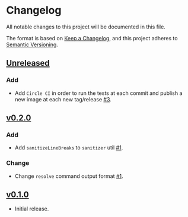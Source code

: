 # Changelog
All notable changes to this project will be documented in this file.

The format is based on [Keep a Changelog](https://keepachangelog.com/en/1.0.0/),
and this project adheres to [Semantic Versioning](https://semver.org/spec/v2.0.0.html).

## [Unreleased](https://github.com/eidoo/hybrid-exchange-sdk/compare/v0.2.0...HEAD)

### Add

- Add `Circle CI` in order to run the tests at each commit and publish a new image at each new tag/release [#3](https://github.com/andreafspeziale/maze-retro-route-puzzle/issues/3).

## [v0.2.0](https://github.com/eidoo/hybrid-exchange-sdk/compare/v0.1.0...v0.2.0)

### Add

- Add `sanitizeLineBreaks` to `sanitizer` util [#1](https://github.com/andreafspeziale/maze-retro-route-puzzle/issues/1).

### Change

- Change `resolve` command output format [#1](https://github.com/andreafspeziale/maze-retro-route-puzzle/issues/1).

## [v0.1.0](https://github.com/eidoo/hybrid-exchange-sdk/compare/fe254ad...v0.1.0)

- Initial release.